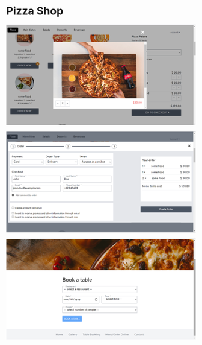# Pizza Shop

![website screenshot](./../screenshot-1.png)

![website screenshot](./../screenshot-2.png)

![website screenshot](./../screenshot-3.png)



